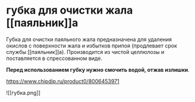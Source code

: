 # губка для очистки жала [[паяльник]]а

Губка для очистки паяльного жала предназначена для удаления окислов с поверхности жала и избытков припоя (продлевает срок службы [[паяльник]]а). Производится из чистой целлюлозы и поставляется в спрессованном виде.

**Перед использованием губку нужно смочить водой, отжав излишки**.

https://www.chipdip.ru/product0/8006453971

![[губка.png]]
